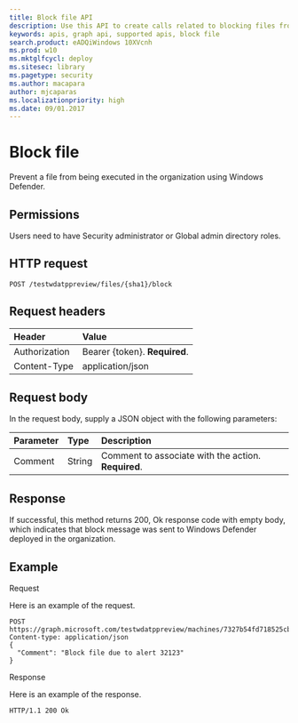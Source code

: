 ```yaml
---
title: Block file API
description: Use this API to create calls related to blocking files from being executed in the organization.
keywords: apis, graph api, supported apis, block file
search.product: eADQiWindows 10XVcnh
ms.prod: w10
ms.mktglfcycl: deploy
ms.sitesec: library
ms.pagetype: security
ms.author: macapara
author: mjcaparas
ms.localizationpriority: high
ms.date: 09/01.2017
---
```


# Block file 
Prevent a file from being executed in the organization using Windows Defender.

## Permissions
Users need to have Security administrator or Global admin directory roles.

## HTTP request
```
POST /testwdatppreview/files/{sha1}/block
```

## Request headers

Header | Value 
:---|:---
Authorization | Bearer {token}. **Required**.
Content-Type	| application/json

## Request body
In the request body, supply a JSON object with the following parameters:

Parameter |	Type	| Description
:---|:---|:---
Comment |	String |	Comment to associate with the action. **Required**.


## Response
If successful, this method returns 200, Ok response code with empty body, which indicates that block message was sent to Windows Defender deployed in the organization.


## Example

Request

Here is an example of the request.

```
POST https://graph.microsoft.com/testwdatppreview/machines/7327b54fd718525cbca07dacde913b5ac3c85673/block 
Content-type: application/json
{
  "Comment": "Block file due to alert 32123"
}

```

Response

Here is an example of the response.


```
HTTP/1.1 200 Ok
```
